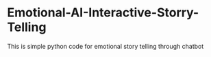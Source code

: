 # Emotional-AI-Interactive-Storry-Telling
This is simple python code for emotional story telling through chatbot
